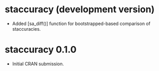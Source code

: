 # staccuracy (development version)

* Added [sa_diff()] function for bootstrapped-based comparison of staccuracies.

# staccuracy 0.1.0

* Initial CRAN submission.
